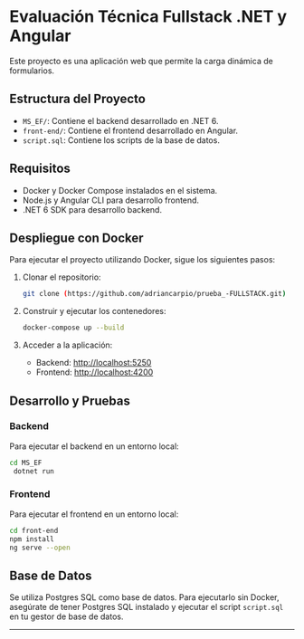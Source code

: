 # Evaluación Técnica Fullstack .NET y Angular

Este proyecto es una aplicación web que permite la carga dinámica de formularios.

## Estructura del Proyecto

- `MS_EF/`: Contiene el backend desarrollado en .NET 6.
- `front-end/`: Contiene el frontend desarrollado en Angular.
- `script.sql`: Contiene los scripts de la base de datos.

## Requisitos

- Docker y Docker Compose instalados en el sistema.
- Node.js y Angular CLI para desarrollo frontend.
- .NET 6 SDK para desarrollo backend.

## Despliegue con Docker

Para ejecutar el proyecto utilizando Docker, sigue los siguientes pasos:

1. Clonar el repositorio:
   ```sh
   git clone (https://github.com/adriancarpio/prueba_-FULLSTACK.git)
   ```

2. Construir y ejecutar los contenedores:
   ```sh
   docker-compose up --build
   ```

3. Acceder a la aplicación:
   - Backend: [http://localhost:5250](http://localhost:5000)
   - Frontend: [http://localhost:4200](http://localhost:4200)

## Desarrollo y Pruebas

### Backend

Para ejecutar el backend en un entorno local:
```sh
cd MS_EF
 dotnet run
```

### Frontend

Para ejecutar el frontend en un entorno local:
```sh
cd front-end
npm install
ng serve --open
```

## Base de Datos

Se utiliza Postgres SQL como base de datos. Para ejecutarlo sin Docker, asegúrate de tener Postgres SQL instalado y ejecutar el script `script.sql` en tu gestor de base de datos.

---

